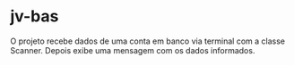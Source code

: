 # jv-bas

O projeto recebe dados de uma conta em banco via terminal com a classe Scanner.
Depois exibe uma mensagem com os dados informados.
